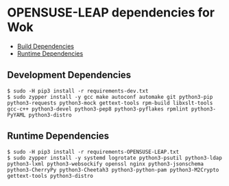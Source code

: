 OPENSUSE-LEAP dependencies for Wok
================================

* [Build Dependencies](#development-dependencies)
* [Runtime Dependencies](#runtime-dependencies)

Development Dependencies
--------------------

    $ sudo -H pip3 install -r requirements-dev.txt
    $ sudo zypper install -y gcc make autoconf automake git python3-pip python3-requests python3-mock gettext-tools rpm-build libxslt-tools gcc-c++ python3-devel python3-pep8 python3-pyflakes rpmlint python3-PyYAML python3-distro

Runtime Dependencies
--------------------

    $ sudo -H pip3 install -r requirements-OPENSUSE-LEAP.txt
    $ sudo zypper install -y systemd logrotate python3-psutil python3-ldap python3-lxml python3-websockify openssl nginx python3-jsonschema python3-CherryPy python3-Cheetah3 python3-python-pam python3-M2Crypto gettext-tools python3-distro
